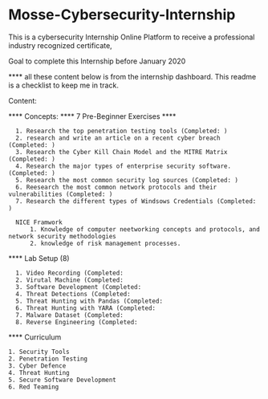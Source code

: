 # Mosse-Cybersecurity-Internship

This is a cybersecurity Internship Online Platform to receive a professional industry recognized certificate,

Goal to complete this Internship before January 2020

**** all these content below is from the internship dashboard. This readme is a checklist to keep me in track. 

Content:
  
  **** Concepts:
      **** 7 Pre-Beginner Exercises ****
      
      1. Research the top penetration testing tools (Completed: )
      2. research and write an article on a recent cyber breach (Completed: )
      3. Research the Cyber Kill Chain Model and the MITRE Matrix (Completed: )
      4. Research the major types of enterprise security software. (Completed: )
      5. Research the most common security log sources (Completed: )
      6. Reesearch the most common network protocols and their vulnerabilities (Completed: )
      7. Research the different types of Windsows Credentials (Completed: )
      
      NICE Framwork
          1. Knowledge of computer neetworking concepts and protocols, and network security methodologies
          2. knowledge of risk management processes.
          
          
**** Lab Setup (8)

      1. Video Recording (Completed: 
      2. Virutal Machine (Completed: 
      3. Software Development (Completed:
      4. Threat Detections (Completed:
      5. Threat Hunting with Pandas (Completed:
      6. Threat Hunting with YARA (Completed:
      7. Malware Dataset (Completed:
      8. Reverse Engineering (Completed: 
      
      
**** Curriculum 

    1. Security Tools
    2. Penetration Testing
    3. Cyber Defence
    4. Threat Hunting
    5. Secure Software Development
    6. Red Teaming
      
